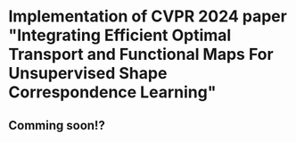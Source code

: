 # Implementation of CVPR 2024 paper **"Integrating Efficient Optimal Transport and Functional Maps For Unsupervised Shape Correspondence Learning"**

## Comming soon!?
